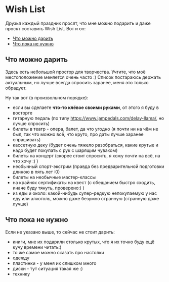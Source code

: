 # Wish List

Друзья каждый праздник просят, что мне можно подарить и даже просят составить Wish List. Вот и он:

- [Что можно дарить](#что-можно-дарить)
- [Что пока не нужно](#что-пока-не-нужно)

## Что можно дарить

Здесь есть небольшой простор для творчества.
Учтите, что моё местоположение меняется очень часто :)
Список постараюсь держать актуальным, но лучше всегда спросить заранее, меня это только обрадует.

Ну так вот (в произвольном порядке):

<!-- - [](https://www.amazon.co.uk/dp/) -->

- если вы сделаете **что-то клёвое своими руками**, от этого я буду в восторге
- гитарную педаль (по типу <https://www.jampedals.com/delay-llama/>, но лучше спросить)
- билеты в театр - опера, балет, да что угодно (я почти ни на чём не был, так что можно всё, что круто, про даты лучше заранее спрашивать)
- кассетную деку (будет очень тяжело разобраться, какие крутые и надо будет покупать с рук с шарящим чуваком)
- билеты на концерт (скорее стоит спросить, я хожу почти на всё, на что хочу :) )
- необычный спорт-экстрим (правда без предварительной подготовки длиною в пять лет :0)
- билеты на необычные мастер-классы
- на крайняк сертификаты на квест (с обещанием быстро сходить, иначе буду тянуть, проверено:) )
- из еды и около: какой-нибудь супер-редкую непокупаемую у нас еду или алкоголь, можно даже безумно странную (странную даже лучше)

## Что пока не нужно

Если не указано выше, то сейчас не стоит дарить:

- книги, мне их подарили столько крутых, что я их точно буду ещё кучу времени читать:)
- то же самое можно сказать про настолки
- одежду
- пластинки - у меня их слишком много
- диски - тут ситуация такая же :)
- технику
